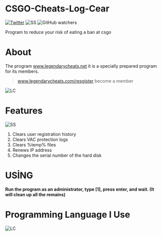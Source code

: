 # CSGO-Cheats-Log-Cear
 [![Twitter](https://img.shields.io/twitter/follow/tgasalih?color=blue&logoColor=red&style=for-the-badge)](https://twitter.com/tgasalih)   ![SS](https://img.shields.io/youtube/channel/subscribers/UCNez8_0lMB2PBTSuSLKYLKg?style=for-the-badge) ![GitHub watchers](https://img.shields.io/github/watchers/tgasalih/CSGO-Cheats-Log-Cear?style=for-the-badge)


Program to reduce your risk of eating a ban at csgo

# About
The program www.legendarycheats.net it is a specially prepared program for its members.
> www.legendarycheats.com/resgister become a member


 ![LC](https://i.resmim.net/m5vjL.webp)
 
# Features
![SS](https://i.resmim.net/mRWYK.png)
1. Clears user registration history
2. Clears VAC protection logs
3. Clears %temp% files
4. Renews IP address
5. Changes the serial number of the hard disk

# USİNG
<b>Run the program as an administrator, type [1], press enter, and wait. (It will clean up all the remains)</b>

# Programming Language I Use

 ![LC](https://cdn0.iconfinder.com/data/icons/filesco/256/14.png)
